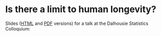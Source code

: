 # Is there a limit to human longevity?

Slides ([HTML](https://lbelzile.github.io/2022-Dalhousie) and [PDF](https://github.com/lbelzile/2022-Dalhousie/raw/master/Dalhousie22_Belzile.pdf) versions) for a talk at the Dalhousie Statistics Colloquium: 
